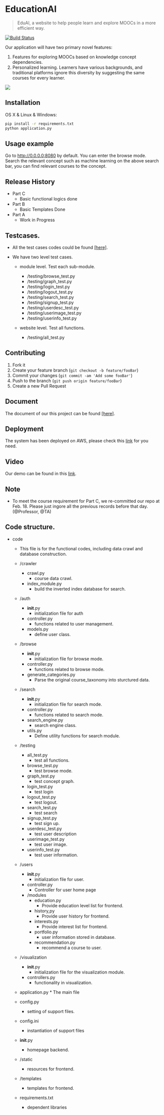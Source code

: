 # EducationAI

> EduAI, a website to help people learn and explore MOOCs in a more efficient way. 

[![Build Status][travis-image]][travis-url]

Our application will have two primary novel features:
1) Features for exploring MOOCs based on knowledge concept dependencies. 
2) Personalized learning. Learners have various backgrounds, and traditional platforms ignore this diversity by suggesting the same courses for every learner.

![](Screenshot.png)

## Installation

OS X & Linux & Windows:

```sh
pip install -r requirements.txt
python application.py
```


## Usage example
Go to http://0.0.0.0:8080 by default. You can enter the browse mode. Search the relevant concept such as machine learning on the above search bar, you can find relevant courses to the concept. 


## Release History

* Part C
    * Basic functional logics done 
* Part B 
    * Basic Templates Done 
* Part A
    * Work in Progress

## Testcases.
* All the test cases codes could be found [[here]](https://github.com/CS130-W20/team-A3/tree/master/testing).

* We have two level test cases.
	* module level. Test each sub-module.
		* /testing/browse_test.py
		* /testing/graph_test.py
		* /testing/login_test.py
		* /testing/logout_test.py
		* /testing/search_test.py
		* /testing/signup_test.py
		* /testing/userdesc_test.py
		* /testing/userimage_test.py
		* /testing/userinfo_test.py

	* website level. Test all functions.
		* /testing/all_test.py

## Contributing

1. Fork it 
2. Create your feature branch (`git checkout -b feature/fooBar`)
3. Commit your changes (`git commit -am 'Add some fooBar'`)
4. Push to the branch (`git push origin feature/fooBar`)
5. Create a new Pull Request

<!-- Markdown link & img dfn's -->
[npm-image]: https://img.shields.io/npm/v/datadog-metrics.svg?style=flat-square
[npm-url]: https://npmjs.org/package/datadog-metrics
[npm-downloads]: https://img.shields.io/npm/dm/datadog-metrics.svg?style=flat-square
[travis-image]: https://img.shields.io/travis/dbader/node-datadog-metrics/master.svg?style=flat-square
[travis-url]: https://travis-ci.org/CS130-W20/team-A3
[wiki]: https://github.com/yourname/yourproject/wiki

## Document

The document of our this project can be found [[here]](https://github.com/CS130-W20/team-A3/tree/master/docs).

## Deployment

The system has been deployed on AWS, please check this [link](http://educationai-env.ntxv4kf8fy.us-west-1.elasticbeanstalk.com/) for you need.

## Video

Our demo can be found in this [link](https://youtu.be/lfUvEKk4W4U).



## Note
* To meet the course requirement for Part C, we re-committed our repo at Feb. 18. Please just ingore all the previous records before that day. (@Professor, @TA)


## Code structure.

* code
	* This file is for the functional codes, including data crawl and database construction.
	
	* /crawler
		* crawl.py
			* course data crawl.
		* index_module.py
			* build the inverted index database for search. 
	* /auth
		* __init__.py
			* initialization file for auth
		* controller.py
			* functions related to user management.
		* models.py
			* define user class.
	* /browse
		* __init__.py
			* initialization file for browse mode.
		* controller.py
			* functions related to browse mode.
		* generate_categories.py
			* Parse the original course_taxonomy into sturctured data.
	* /search
		* __init__.py
			* initialization file for search mode.
		* controller.py
			* functions related to search mode.
		* search_engine.py
			* search engine class.
		* utils.py
			* Define utility functions for search module.
	* /testing
		* all_test.py
			* test all functions.
		* browse_test.py
			* test browse mode.
		* graph_test.py
			* test concept graph.
		* login_test.py
			* test login
		* logout_test.py
			* test logout.
		* search_test.py
			* test search
		* signup_test.py
			* test sign up.
		* userdesc_test.py
			* test user description
		* userimage_test.py
			* test user image.
		* userinfo_test.py
			* test user information.
	* /users

		* __init__.py
			* initialization file for user.
		* controller.py
			* Controller for user home page
		* /modules
			* education.py
				* Provide education level list for frontend.
			* history,py
				* Provide user history for frontend.
			* interests.py
				* Provide interest list for frontend.
			* portfolio.py 
				* user information stored in database.
			* recommendation.py
				* recommend a course to user.

	* /visualization
		* __init__.py
			* initialization file for the visualization module.
		* controllers.py
			* functionality in visualization.

	* application.py
			* The main file
	* config.py
		* setting of support files.
	* config.ini 
		* instantiation of support files
	* __init__.py
		* homepage backend.
	* /static
		* resources for frontend.
	* /templates
		* templates for frontend.
	* requirements.txt
		* dependent libraries 








